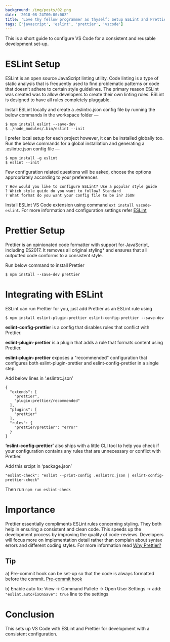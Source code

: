 ```yaml
---
background: /img/posts/02.png
date: '2018-08-24T00:00:00Z'
title: 'Love thy fellow programmer as thyself: Setup ESLint and Prettier in VSCode'
tags: ['javascript', 'eslint', 'prettier', 'vscode']
---
```


This is a short guide to configure VS Code for a consistent and reusable development set-up.

# ESLint Setup

ESLint is an open source JavaScript linting utility. Code linting is a type of static analysis that is frequently used to find problematic patterns or code that doesn’t adhere to certain style guidelines. The primary reason ESLint was created was to allow developers to create their own linting rules. ESLint is designed to have all rules completely pluggable.

Install ESLint locally and create a .eslintrc.json config file by running the below commands in the workspace folder —

```
$ npm install eslint --save-dev
$ ./node_modules/.bin/eslint --init
```

I prefer local setup for each project however, it can be installed globally too. Run the below commands for a global installation and generating a .eslintrc.json config file —

```
$ npm install -g eslint
$ eslint --init
```

Few configuration related questions will be asked, choose the options appropriately according to your preferences

```
? How would you like to configure ESLint? Use a popular style guide
? Which style guide do you want to follow? Standard
? What format do you want your config file to be in? JSON
```

Install ESLint VS Code extension using command `ext install vscode-eslint`. For more information and configuration settings refer [ESLint](https://marketplace.visualstudio.com/items?itemName=dbaeumer.vscode-eslint)

# Prettier Setup

Prettier is an opinionated code formatter with support for JavaScript, including ES2017. It removes all original styling\* and ensures that all outputted code conforms to a consistent style.

Run below command to install Prettier

```
$ npm install --save-dev prettier
```

# Integrating with ESLint

ESLint can run Prettier for you, just add Prettier as an ESLint rule using

```
$ npm install eslint-plugin-prettier eslint-config-prettier --save-dev
```

**eslint-config-prettier** is a config that disables rules that conflict with Prettier.

**eslint-plugin-prettier** is a plugin that adds a rule that formats content using Prettier.

**eslint-plugin-prettier** exposes a "recommended" configuration that configures both eslint-plugin-prettier and eslint-config-prettier in a single step.

Add below lines in ‘.eslintrc.json’

```
{
  "extends": [
    "prettier",
    "plugin:prettier/recommended"
  ],
  "plugins": [
    "prettier"
  ],
  "rules": {
    "prettier/prettier": "error"
  }
}
```

**‘eslint-config-prettier’** also ships with a little CLI tool to help you check if your configuration contains any rules that are unnecessary or conflict with Prettier.

Add this srcipt in ‘package.json’

```
"eslint-check": "eslint --print-config .eslintrc.json | eslint-config-prettier-check"
```

Then run `npm run eslint-check`

# Importance

Prettier essentially compliments ESLint rules concerning styling. They both help in ensuring a consistent and clean code. This speeds up the development process by improving the quality of code-reviews. Developers will focus more on implementation detail rather than complain about syntax errors and different coding styles. For more information read [Why Prettier?](https://prettier.io/docs/en/why-prettier.html)

## Tip

a) Pre-commit hook can be set-up so that the code is always formatted before the commit. [Pre-commit hook](https://gist.github.com/cadebward/c26e218220d653385d876f9a81308140)

b) Enable auto fix: View → Command Pallete → Open User Settings → add: `"eslint.autoFixOnSave": true` line to the settings

# Conclusion

This sets up VS Code with ESLint and Prettier for development with a consistent configuration.
